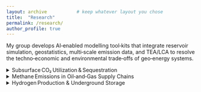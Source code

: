 ```yaml
---
layout: archive           # keep whatever layout you chose
title:  "Research"
permalink: /research/
author_profile: true
---
```


My group develops AI‑enabled modelling tool‑kits that integrate reservoir
simulation, geostatistics, multi‑scale emission data, and TEA/LCA to resolve
the techno‑economic and environmental trade‑offs of geo‑energy systems.

<details class="accordion">
  <summary>Subsurface CO₂ Utilization & Sequestration</summary>
  <p>Put your detailed content here …</p>
</details>

<details class="accordion">
  <summary>Methane Emissions in Oil‑and‑Gas Supply Chains</summary>
  <p>More content …</p>
</details>

<details class="accordion">
  <summary>Hydrogen Production & Underground Storage</summary>
  <p>More content …</p>
</details>
